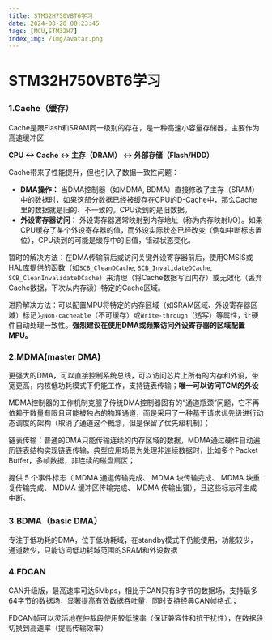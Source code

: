 ```yaml
---
title: STM32H750VBT6学习
date: 2024-08-20 00:23:45
tags: [MCU,STM32H7]
index_img: /img/avatar.png
---
```


# STM32H750VBT6学习

### 1.Cache（缓存）

Cache是跟Flash和SRAM同一级别的存在，是一种高速小容量存储器，主要作为高速缓冲区

**CPU <-> Cache <-> 主存（DRAM） <-> 外部存储（Flash/HDD）**

Cache带来了性能提升，但也引入了数据一致性问题：

- **DMA操作：** 当DMA控制器（如MDMA, BDMA）直接修改了主存（SRAM）中的数据时，如果这部分数据已经被缓存在CPU的D-Cache中，那么Cache里的数据就是旧的、不一致的。CPU读到的是旧数据。
- **外设寄存器访问：** 外设寄存器通常映射到内存地址（称为内存映射I/O）。如果CPU缓存了某个外设寄存器的值，而外设实际状态已经改变（例如中断标志置位），CPU读到的可能是缓存中的旧值，错过状态变化。

暂时的解决方法：在DMA传输前后或访问关键外设寄存器前后，使用CMSIS或HAL库提供的函数（如`SCB_CleanDCache`, `SCB_InvalidateDCache`, `SCB_CleanInvalidateDCache`）来清理（将Cache数据写回内存）或无效化（丢弃Cache数据，下次从内存读）特定的Cache区域。

进阶解决方法：可以配置MPU将特定的内存区域（如SRAM区域、外设寄存器区域）标记为`Non-cacheable`（不可缓存）或`Write-through`（透写）等属性，让硬件自动处理一致性。**强烈建议在使用DMA或频繁访问外设寄存器的区域配置MPU。**

### 2.MDMA(master DMA)

更强大的DMA，可以直接控制系统总线，可以访问芯片上所有的内存和外设，带宽更高，内核低功耗模式下仍能工作，支持链表传输；**唯一可以访问TCM的外设**

MDMA控制器的工作机制克服了传统DMA控制器固有的“通道瓶颈”问题，它不再依赖于数量有限且可能被独占的物理通道，而是采用了一种基于请求优先级进行动态调度的架构（取消了通道这个概念，但是保留了优先级机制）；

链表传输：普通的DMA只能传输连续的内存区域的数据，MDMA通过硬件自动遍历链表结构实现链表传输，典型应用场景为处理非连续数据时，比如多个Packet Buffer，多帧数据，非连续的磁盘扇区；

提供 5 个事件标志（ MDMA 通道传输完成、 MDMA 块传输完成、 MDMA 块重复传输完成、 MDMA 缓冲区传输完成、 MDMA 传输出错），且这些标志可生成中断。  

### 3.BDMA（basic DMA）

专注于低功耗的DMA，位于低功耗域，在standby模式下仍能使用，功能较少，通道数少，只能访问低功耗域范围的SRAM和外设数据

### 4.FDCAN

CAN升级版，最高速率可达5Mbps，相比于CAN只有8字节的数据场，支持最多64字节的数据场，显著提高有效数据吞吐量，同时支持经典CAN帧格式；

FDCAN帧可以灵活地在仲裁段使用较低速率（保证兼容性和抗干扰性），在数据段切换到高速率（提高传输效率）















